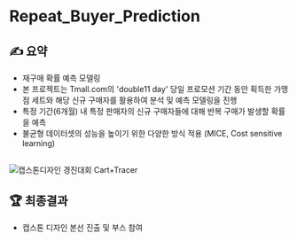 # Repeat_Buyer_Prediction
 
## ✍ 요약
- 재구매 확률 예측 모델링
- 본 프로젝트는 Tmall.com의 'double11 day' 당일 프로모션 기간 동안 획득한 가맹점 세트와 해당 신규 구매자를 활용하여 분석 및 예측 모델링을 진행
- 특정 기간(6개월) 내 특정 판매자의 신규 구매자들에 대해 반복 구매가 발생할 확률을 예측
- 불균형 데이터셋의 성능을 높이기 위한 다양한 방식 적용 (MICE, Cost sensitive learning)

##
![캡스톤디자인 경진대회  Cart+Tracer](https://github.com/seongyeon1/Repeat_Buyer_Prediction/assets/83098550/0ec83a8f-4ac6-44e0-b9f6-8524d996c84c)

## 🏆 최종결과
- 캡스톤 디자인 본선 진출 및 부스 참여
